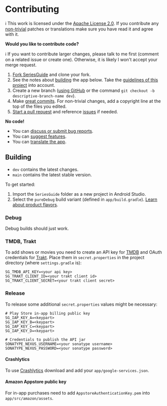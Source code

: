 # Contributing

ℹ️ This work is licensed under the [Apache License 2.0](LICENSE.txt).
If you contribute any
[non-trivial](http://www.gnu.org/prep/maintain/maintain.html#Legally-Significant)
patches or translations make sure you have read it and agree with it.

**Would you like to contribute code?**

ℹ️ If you want to contribute larger changes, please talk to me first (comment on a related issue
or create one). Otherwise, it is likely I won't accept your merge request.

1. [Fork SeriesGuide](https://github.com/UweTrottmann/SeriesGuide/fork) and clone your fork.
2. See the notes about [building](#building) the app below. Take the [guidelines of this project](/docs/guidelines.md) into account.
3. Create a new branch ([using GitHub](https://help.github.com/articles/creating-and-deleting-branches-within-your-repository/)
   or the command `git checkout -b descriptive-branch-name dev`).
4. Make [great commits](http://robots.thoughtbot.com/post/48933156625/5-useful-tips-for-a-better-commit-message). For non-trivial changes, add a copyright line at the top of the files you edited.
5. [Start a pull request](https://github.com/UweTrottmann/SeriesGuide/compare) and reference [issues](https://github.com/UweTrottmann/SeriesGuide/issues) if needed.

**No code!**

- You can [discuss or submit bug reports](https://github.com/UweTrottmann/SeriesGuide/issues).
- You can [suggest features](https://discuss.seriesgui.de).
- You can [translate the app](https://crowdin.com/project/seriesguide-translations).

## Building

- `dev` contains the latest changes.
- `main` contains the latest stable version.

To get started:

1. Import the `SeriesGuide` folder as a new project in Android Studio.
2. Select the `pureDebug` build variant (defined in `app/build.gradle`). 
   [Learn about product flavors](https://developer.android.com/studio/build/build-variants.html#product-flavors).

### Debug

Debug builds should just work.

### TMDB, Trakt

To add shows or movies you need to create an API key for [TMDB](https://www.themoviedb.org/settings/api)
and OAuth credentials for [Trakt](https://trakt.tv/oauth/applications).
Place them in `secret.properties` in the project directory (where `settings.gradle` is):

```text
SG_TMDB_API_KEY=<your api key>
SG_TRAKT_CLIENT_ID=<your trakt client id>
SG_TRAKT_CLIENT_SECRET=<your trakt client secret>
```

### Release

To release some additional `secret.properties` values might be necessary:

```text
# Play Store in-app billing public key
SG_IAP_KEY_A=<keypart>
SG_IAP_KEY_B=<keypart>
SG_IAP_KEY_C=<keypart>
SG_IAP_KEY_D=<keypart>

# Credentials to publish the API jar
SONATYPE_NEXUS_USERNAME=<your sonatype username>
SONATYPE_NEXUS_PASSWORD=<your sonatype password>
```

#### Crashlytics

To use [Crashlytics](https://firebase.google.com/docs/crashlytics) download and
add your `app/google-services.json`.

#### Amazon Appstore public key

For in-app purchases need to add `AppstoreAuthenticationKey.pem` into `app/src/amazon/assets`.
